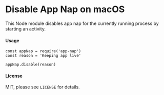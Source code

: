 # Disable App Nap on macOS

This Node module disables app nap for the currently running process by starting an activity.

#### Usage

```
const appNap = require('app-nap')
const reason = 'Keeping app live'

appNap.disable(reason)
```

#### License
MIT, please see `LICENSE` for details.
